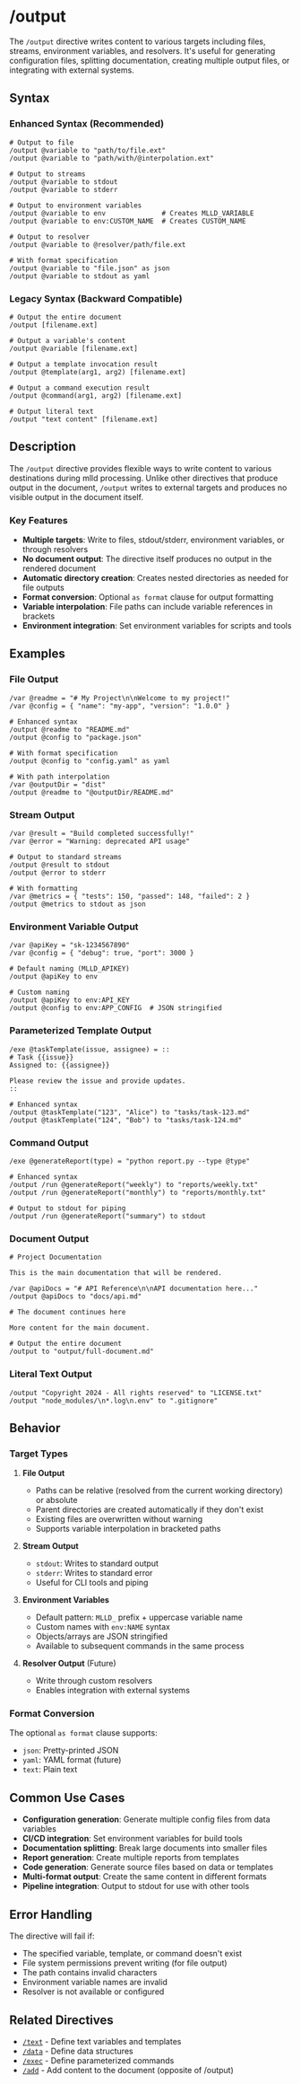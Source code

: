 # /output

The `/output` directive writes content to various targets including files, streams, environment variables, and resolvers. It's useful for generating configuration files, splitting documentation, creating multiple output files, or integrating with external systems.

## Syntax

### Enhanced Syntax (Recommended)

```mlld
# Output to file
/output @variable to "path/to/file.ext"
/output @variable to "path/with/@interpolation.ext"

# Output to streams
/output @variable to stdout
/output @variable to stderr

# Output to environment variables
/output @variable to env              # Creates MLLD_VARIABLE
/output @variable to env:CUSTOM_NAME  # Creates CUSTOM_NAME

# Output to resolver
/output @variable to @resolver/path/file.ext

# With format specification
/output @variable to "file.json" as json
/output @variable to stdout as yaml
```

### Legacy Syntax (Backward Compatible)

```mlld
# Output the entire document
/output [filename.ext]

# Output a variable's content
/output @variable [filename.ext]

# Output a template invocation result
/output @template(arg1, arg2) [filename.ext]

# Output a command execution result
/output @command(arg1, arg2) [filename.ext]

# Output literal text
/output "text content" [filename.ext]
```

## Description

The `/output` directive provides flexible ways to write content to various destinations during mlld processing. Unlike other directives that produce output in the document, `/output` writes to external targets and produces no visible output in the document itself.

### Key Features

- **Multiple targets**: Write to files, stdout/stderr, environment variables, or through resolvers
- **No document output**: The directive itself produces no output in the rendered document
- **Automatic directory creation**: Creates nested directories as needed for file outputs
- **Format conversion**: Optional `as format` clause for output formatting
- **Variable interpolation**: File paths can include variable references in brackets
- **Environment integration**: Set environment variables for scripts and tools

## Examples

### File Output

```mlld
/var @readme = "# My Project\n\nWelcome to my project!"
/var @config = { "name": "my-app", "version": "1.0.0" }

# Enhanced syntax
/output @readme to "README.md"
/output @config to "package.json"

# With format specification
/output @config to "config.yaml" as yaml

# With path interpolation
/var @outputDir = "dist"
/output @readme to "@outputDir/README.md"
```

### Stream Output

```mlld
/var @result = "Build completed successfully!"
/var @error = "Warning: deprecated API usage"

# Output to standard streams
/output @result to stdout
/output @error to stderr

# With formatting
/var @metrics = { "tests": 150, "passed": 148, "failed": 2 }
/output @metrics to stdout as json
```

### Environment Variable Output

```mlld
/var @apiKey = "sk-1234567890"
/var @config = { "debug": true, "port": 3000 }

# Default naming (MLLD_APIKEY)
/output @apiKey to env

# Custom naming
/output @apiKey to env:API_KEY
/output @config to env:APP_CONFIG  # JSON stringified
```

### Parameterized Template Output

```mlld
/exe @taskTemplate(issue, assignee) = ::
# Task {{issue}}
Assigned to: {{assignee}}

Please review the issue and provide updates.
::

# Enhanced syntax
/output @taskTemplate("123", "Alice") to "tasks/task-123.md"
/output @taskTemplate("124", "Bob") to "tasks/task-124.md"
```

### Command Output

```mlld
/exe @generateReport(type) = "python report.py --type @type"

# Enhanced syntax
/output /run @generateReport("weekly") to "reports/weekly.txt"
/output /run @generateReport("monthly") to "reports/monthly.txt"

# Output to stdout for piping
/output /run @generateReport("summary") to stdout
```

### Document Output

```mlld
# Project Documentation

This is the main documentation that will be rendered.

/var @apiDocs = "# API Reference\n\nAPI documentation here..."
/output @apiDocs to "docs/api.md"

# The document continues here

More content for the main document.

# Output the entire document
/output to "output/full-document.md"
```

### Literal Text Output

```mlld
/output "Copyright 2024 - All rights reserved" to "LICENSE.txt"
/output "node_modules/\n*.log\n.env" to ".gitignore"
```

## Behavior

### Target Types

1. **File Output**
   - Paths can be relative (resolved from the current working directory) or absolute
   - Parent directories are created automatically if they don't exist
   - Existing files are overwritten without warning
   - Supports variable interpolation in bracketed paths

2. **Stream Output**
   - `stdout`: Writes to standard output
   - `stderr`: Writes to standard error
   - Useful for CLI tools and piping

3. **Environment Variables**
   - Default pattern: `MLLD_` prefix + uppercase variable name
   - Custom names with `env:NAME` syntax
   - Objects/arrays are JSON stringified
   - Available to subsequent commands in the same process

4. **Resolver Output** (Future)
   - Write through custom resolvers
   - Enables integration with external systems

### Format Conversion

The optional `as format` clause supports:
- `json`: Pretty-printed JSON
- `yaml`: YAML format (future)
- `text`: Plain text

## Common Use Cases

- **Configuration generation**: Generate multiple config files from data variables
- **CI/CD integration**: Set environment variables for build tools
- **Documentation splitting**: Break large documents into smaller files
- **Report generation**: Create multiple reports from templates
- **Code generation**: Generate source files based on data or templates
- **Multi-format output**: Create the same content in different formats
- **Pipeline integration**: Output to stdout for use with other tools

## Error Handling

The directive will fail if:
- The specified variable, template, or command doesn't exist
- File system permissions prevent writing (for file output)
- The path contains invalid characters
- Environment variable names are invalid
- Resolver is not available or configured

## Related Directives

- [`/text`](./text.md) - Define text variables and templates
- [`/data`](./data.md) - Define data structures
- [`/exec`](./exec.md) - Define parameterized commands
- [`/add`](./add.md) - Add content to the document (opposite of /output)